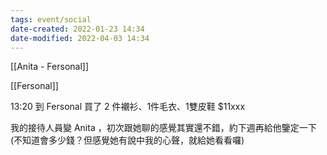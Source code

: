 ```yaml
---
tags: event/social
date-created: 2022-01-23 14:34
date-modified: 2022-04-03 14:34
---
```


[[Anita - Fersonal]]

[[Fersonal]]

13:20 到 Fersonal 買了 2 件襯衫、1件毛衣、1雙皮鞋 $11xxx

我的接待人員變 Anita ，初次跟她聊的感覺其實還不錯，約下週再給他鑒定一下 (不知道會多少錢？但感覺她有說中我的心聲，就給她看看囉)
